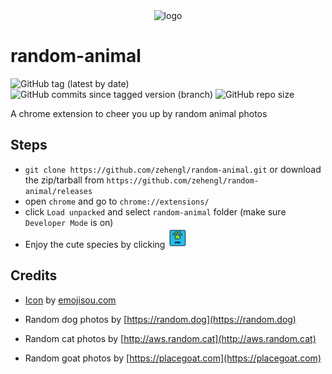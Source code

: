 <div align="center">
    <img src="https://cdn1.iconfinder.com/data/icons/animals-96/300/zoo-animal-pet-wild-domestic-512.png" alt="logo" height="196">
</div>

# random-animal

![GitHub tag (latest by date)](https://img.shields.io/github/v/tag/zehengl/random-animal)
![GitHub commits since tagged version (branch)](https://img.shields.io/github/commits-since/zehengl/random-animal/0.2.0)
![GitHub repo size](https://img.shields.io/github/repo-size/zehengl/random-animal)

A chrome extension to cheer you up by random animal photos

## Steps

- `git clone https://github.com/zehengl/random-animal.git` or download the zip/tarball from `https://github.com/zehengl/random-animal/releases`
- open `chrome` and go to `chrome://extensions/`
- click `Load unpacked` and select `random-animal` folder (make sure `Developer Mode` is on)
- Enjoy the cute species by clicking ![icon](image/icon32.png)

## Credits

- [Icon](https://www.iconfinder.com/icons/3204705/animal_domestic_pet_wild_zoo_icon) by [emojisou.com](https://www.iconfinder.com/emojious)

- Random dog photos by [https://random.dog](https://random.dog)

- Random cat photos by [http://aws.random.cat](http://aws.random.cat)

- Random goat photos by [https://placegoat.com](https://placegoat.com)
